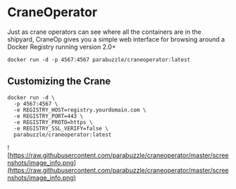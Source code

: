# CraneOperator
Just as crane operators can see where all the containers are in the shipyard, CraneOp gives you a simple web interface for browsing around a Docker Registry running version 2.0+

```
docker run -d -p 4567:4567 parabuzzle/craneoperator:latest
```

## Customizing the Crane

```
docker run -d \
  -p 4567:4567 \
  -e REGISTRY_HOST=registry.yourdomain.com \
  -e REGISTRY_PORT=443 \
  -e REGISTRY_PROTO=https \
  -e REGISTRY_SSL_VERIFY=false \
  parabuzzle/craneoperator:latest
```


![https://raw.githubusercontent.com/parabuzzle/craneoperator/master/screenshots/image_info.png](https://raw.githubusercontent.com/parabuzzle/craneoperator/master/screenshots/image_info.png)
